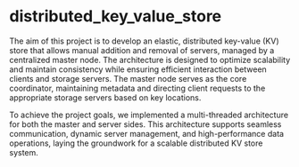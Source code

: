 # distributed_key_value_store
The aim of this project is to develop an elastic, distributed key-value (KV) store that allows manual addition and removal of servers, managed by a centralized master node. The architecture is designed to optimize scalability and maintain consistency while ensuring efficient interaction between clients and storage servers. The master node serves as the core coordinator, maintaining metadata and directing client requests to the appropriate storage servers based on key locations. 

To achieve the project goals, we implemented a multi-threaded architecture for both the master and server sides. This architecture supports seamless communication, dynamic server management, and high-performance data operations, laying the groundwork for a scalable distributed KV store system.
